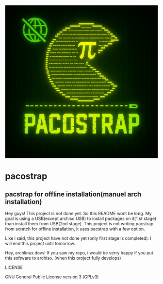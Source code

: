 ![pacostrap logo](pacostrap.png)

# pacostrap
## pacstrap for offline installation(manuel arch installation)

Hey guys!
This project is not done yet. So this README wont be long. 
My goal is using a USB(except archiso USB) to install packages on it(1 st stage) than install them from USB(2nd stage). 
This project is not writing pacstrap from scratch for offline installation, it uses pacstrap with a few option.

Like i said, this project have not done yet (only first stage is completed). I will end this project until tomorrow. 

Hey, archlinux devs! If you saw my repo, i would be verry happy if you put this software to archiso. (when this project fully develops)

LICENSE

GNU General Public License version 3 (GPLv3)
